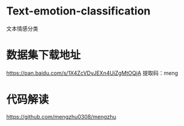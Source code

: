 # Text-emotion-classification
文本情感分类

# 数据集下载地址
https://pan.baidu.com/s/1X4ZcVDvJEXn4UiZgMtOQjA
提取码：meng

# 代码解读
https://github.com/mengzhu0308/mengzhu
